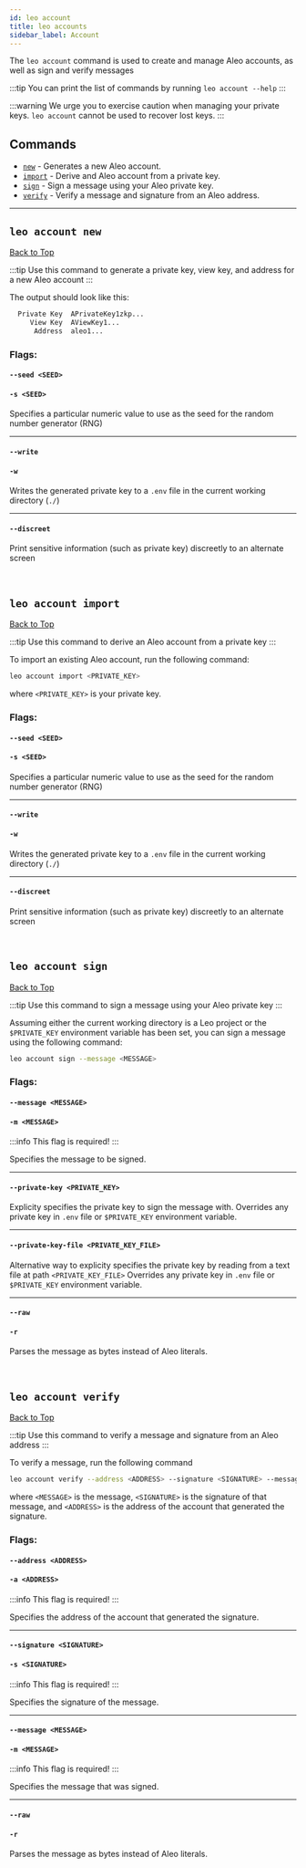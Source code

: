 ```yaml
---
id: leo account 
title: leo accounts
sidebar_label: Account
---
```


The `leo account` command is used to create and manage Aleo accounts, as well as sign and verify messages

:::tip
You can print the list of commands by running `leo account --help`
:::

:::warning
We urge you to exercise caution when managing your private keys. `leo account` cannot be used to recover lost keys.
:::


## Commands
* [`new`](#leo-account-new) - Generates a new Aleo account.
* [`import`](#leo-account-import) - Derive and Aleo account from a private key.
* [`sign`](#leo-account-sign) - Sign a message using your Aleo private key.
* [`verify`](#leo-account-verify) - Verify a message and signature from an Aleo address.


---


## `leo account new`
[Back to Top](#commands)

:::tip
Use this command to generate a private key, view key, and address for a new Aleo account
:::

The output should look like this:
```bash title="console output:"
  Private Key  APrivateKey1zkp...
     View Key  AViewKey1...
      Address  aleo1...
```


### Flags:
#### `--seed <SEED>`
#### `-s <SEED>`
Specifies a particular numeric value to use as the seed for the random number generator (RNG)

---

#### `--write `
#### `-w`
Writes the generated private key to a `.env` file in the current working directory (`./`)

----

#### `--discreet`
Print sensitive information (such as private key) discreetly to an alternate screen


&nbsp;

## `leo account import`
[Back to Top](#commands)

:::tip
Use this command to derive an Aleo account from a private key
:::

To import an existing Aleo account, run the following command:
```bash
leo account import <PRIVATE_KEY>
```
where `<PRIVATE_KEY>` is your private key.

### Flags:
#### `--seed <SEED>`
#### `-s <SEED>`
Specifies a particular numeric value to use as the seed for the random number generator (RNG)

----

#### `--write `
#### `-w`
Writes the generated private key to a `.env` file in the current working directory (`./`)

----

#### `--discreet`
Print sensitive information (such as private key) discreetly to an alternate screen

&nbsp;

## `leo account sign`
[Back to Top](#commands)

:::tip
Use this command to sign a message using your Aleo private key
:::

Assuming either the current working directory is a Leo project or the `$PRIVATE_KEY` environment variable has been set, you can sign a message using the following command:
```bash
leo account sign --message <MESSAGE>
```

### Flags:
#### `--message <MESSAGE>`
#### `-m <MESSAGE>`

:::info
This flag is required!
:::

Specifies the message to be signed.

---

#### `--private-key <PRIVATE_KEY>`
Explicity specifies the private key to sign the message with.  Overrides any private key in `.env` file or `$PRIVATE_KEY` environment variable.

----

#### `--private-key-file <PRIVATE_KEY_FILE>`
Alternative way to explicity specifies the private key by reading from a text file at path `<PRIVATE_KEY_FILE>` Overrides any private key in `.env` file or `$PRIVATE_KEY` environment variable.

---

#### `--raw `
#### `-r`
Parses the message as bytes instead of Aleo literals.

&nbsp;

## `leo account verify`
[Back to Top](#commands)

:::tip
Use this command to verify a message and signature from an Aleo address
:::

To verify a message, run the following command
```bash
leo account verify --address <ADDRESS> --signature <SIGNATURE> --message <MESSAGE>
```
where `<MESSAGE>` is the message, `<SIGNATURE>` is the signature of that message, and `<ADDRESS>` is the address of the account that generated the signature.

### Flags:
#### `--address <ADDRESS>`
#### `-a <ADDRESS>`

:::info
This flag is required!
:::

Specifies the address of the account that generated the signature.

---

#### `--signature <SIGNATURE>`
#### `-s <SIGNATURE>`

:::info
This flag is required!
:::

Specifies the signature of the message.

---

#### `--message <MESSAGE>`
#### `-m <MESSAGE>`

:::info
This flag is required!
:::

Specifies the message that was signed.

---

#### `--raw `
#### `-r`
Parses the message as bytes instead of Aleo literals.

&nbsp;